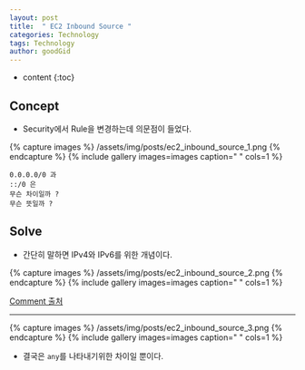 ```yaml
---
layout: post
title:  " EC2 Inbound Source "
categories: Technology
tags: Technology
author: goodGid
---
```

* content
{:toc}


## Concept

* Security에서 Rule을 변경하는데 의문점이 들었다.

{% capture images %}
	/assets/img/posts/ec2_inbound_source_1.png
{% endcapture %}
{% include gallery images=images caption=" " cols=1 %}


```
0.0.0.0/0 과
::/0 은
무슨 차이일까 ?
무슨 뜻일까 ?
```

## Solve

* 간단히 말하면 IPv4와 IPv6를 위한 개념이다.

{% capture images %}
	/assets/img/posts/ec2_inbound_source_2.png
{% endcapture %}
{% include gallery images=images caption=" " cols=1 %}

[Comment 출처](http://docs.aws.amazon.com/ko_kr/AmazonVPC/latest/UserGuide/VPC_Route_Tables.html)

---


{% capture images %}
	/assets/img/posts/ec2_inbound_source_3.png
{% endcapture %}
{% include gallery images=images caption=" " cols=1 %}


* 결국은 `any`를 나타내기위한 차이일 뿐이다. 